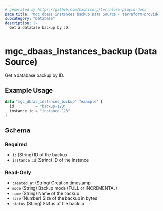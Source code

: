 ```yaml
---
# generated by https://github.com/hashicorp/terraform-plugin-docs
page_title: "mgc_dbaas_instances_backup Data Source - terraform-provider-mgc"
subcategory: "Database"
description: |-
  Get a database backup by ID.
---
```


# mgc_dbaas_instances_backup (Data Source)

Get a database backup by ID.

## Example Usage

```terraform
data "mgc_dbaas_instances_backup" "example" {
  id          = "backup-123"
  instance_id = "instance-123"
}
```

<!-- schema generated by tfplugindocs -->
## Schema

### Required

- `id` (String) ID of the backup
- `instance_id` (String) ID of the instance

### Read-Only

- `created_at` (String) Creation timestamp
- `mode` (String) Backup mode (FULL or INCREMENTAL)
- `name` (String) Name of the backup
- `size` (Number) Size of the backup in bytes
- `status` (String) Status of the backup
